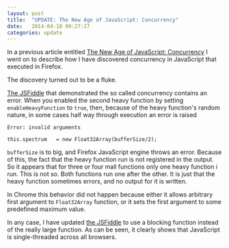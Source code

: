 ```yaml
---
layout: post
title:  "UPDATE: The New Age of JavaScript: Concurrency"
date:   2014-04-18 09:27:27
categories: update
---
```


In a previous article entitled
[The New Age of JavaScript: Concurrency](http://valera-rozuvan.github.io/nintoku/new/age/javascript/concurrency/the-new-age-of-javascript-concurrency)
I went on to describe how I have discovered concurrency in JavaScript
that executed in Firefox.

The discovery turned out to be a fluke.

[The JSFiddle](http://jsfiddle.net/k2h7Z/34) that demonstrated the so
called concurrency contains an error. When you enabled the
second heavy function by setting `enableHeavyFunction` to `true`, then,
because of the heavy function's random nature, in some cases half way
through execution an error is raised

    Error: invalid arguments

    this.spectrum   = new Float32Array(bufferSize/2);

`bufferSize` is to big, and Firefox JavaScript engine throws an error.
Because of this, the fact that the heavy function run is not registered
in the output. So it appears that for three or four mall functions only
one heavy function i run. This is not so. Both functions run one after
the other. It is just that the heavy function sometimes errors, and no
output for it is written.

In Chrome this behavior did not happen because either it allows arbitrary
first argument to `Float32Array` function, or it sets the first argument
to some predefined maximum value.

In any case, I have updated [the JSFiddle](http://jsfiddle.net/k2h7Z/37)
to use a blocking function instead of the really large function. As can
be seen, it clearly shows that JavaScript is single-threaded across all
browsers.
